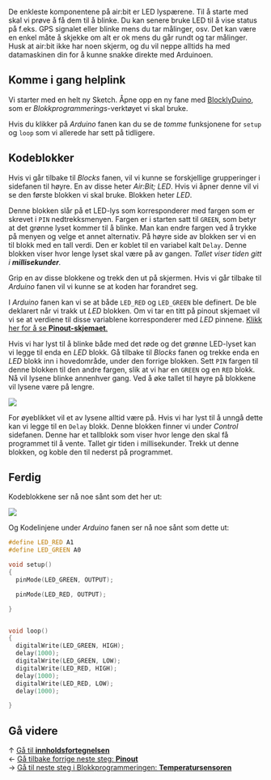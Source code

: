 De enkleste komponentene på air:bit er LED lyspærene. Til å starte med skal vi prøve å få dem til å blinke. Du kan senere bruke LED til å vise status på f.eks. GPS signalet eller blinke mens du tar målinger, osv. Det kan være en enkel måte å skjekke om alt er ok mens du går rundt og tar målinger. Husk at air:bit ikke har noen skjerm, og du vil neppe alltids ha med datamaskinen din for å kunne snakke direkte med Arduinoen.

## Komme i gang helplink

Vi starter med en helt ny Sketch. Åpne opp en ny fane med [BlocklyDuino](http://airbit.uit.no:8080), som er _Blokkprogrammerings_-verktøyet vi skal bruke.

Hvis du klikker på _Arduino_ fanen kan du se de _tomme_ funksjonene for `setup` og `loop` som vi allerede har sett på tidligere.

## Kodeblokker

Hvis vi går tilbake til _Blocks_ fanen, vil vi kunne se forskjellige grupperinger i sidefanen til høyre. En av disse heter _Air:Bit; LED_. Hvis vi åpner denne vil vi se den første blokken vi skal bruke. Blokken heter _LED_.

Denne blokken slår på et LED-lys som korresponderer med fargen som er skrevet i `PIN` nedtrekksmenyen. Fargen er i starten satt til `GREEN`, som betyr at det grønne lyset kommer til å blinke. Man kan endre fargen ved å trykke på menyen og velge et annet alternativ. På høyre side av blokken ser vi en til blokk med en tall verdi. Den er koblet til en variabel kalt `Delay`. Denne blokken viser hvor lenge lyset skal være på av gangen. _Tallet viser tiden gitt i **millisekunder**._

Grip en av disse blokkene og trekk den ut på skjermen. Hvis vi går tilbake til _Arduino_ fanen vil vi kunne se at koden har forandret seg.

I _Arduino_ fanen kan vi se at både `LED_RED` og `LED_GREEN` ble definert. De ble deklarert når vi trakk ut _LED_ blokken. Om vi tar en titt på pinout skjemaet vil vi se at verdiene til disse variablene korresponderer med _LED_ pinnene. [Klikk her for å se **Pinout-skjemaet**.][pinout]

Hvis vi har lyst til å blinke både med det røde og det grønne LED-lyset kan vi legge til enda en _LED_ blokk. Gå tilbake til _Blocks_ fanen og trekke enda en _LED_ blokk inn i hovedområde, under den forrige blokken. Sett `PIN` fargen til denne blokken til den andre fargen, slik at vi har en `GREEN` og en `RED` blokk. Nå vil lysene blinke annenhver gang. Ved å øke tallet til høyre på blokkene vil lysene være på lengre.

![][skjermbilde-LEDs-blockly]

For øyeblikket vil et av lysene alltid være på. Hvis vi har lyst til å unngå dette kan vi legge til en `Delay` blokk. Denne blokken finner vi under _Control_ sidefanen. Denne har et tallblokk som viser hvor lenge den skal få programmet til å vente. Tallet gir tiden i millisekunder. Trekk ut denne blokken, og koble den til nederst på programmet.

## Ferdig

Kodeblokkene ser nå noe sånt som det her ut:

![][skjermbilde-LEDs-blockly-finished]

Og Kodelinjene under _Arduino_ fanen ser nå noe sånt som dette ut:

```cpp
#define LED_RED A1
#define LED_GREEN A0

void setup()
{
  pinMode(LED_GREEN, OUTPUT);

  pinMode(LED_RED, OUTPUT);

}


void loop()
{
  digitalWrite(LED_GREEN, HIGH);
  delay(1000);
  digitalWrite(LED_GREEN, LOW);
  digitalWrite(LED_RED, HIGH);
  delay(1000);
  digitalWrite(LED_RED, LOW);
  delay(1000);

}
```

## Gå videre

&uarr; [Gå til **innholdsfortegnelsen**][home]  
&larr; [Gå tilbake forrige neste steg: **Pinout**][pinout]  
&rarr; [Gå til neste steg i Blokkprogrammeringen: **Temperatursensoren**][dht]  

[home]: airbit-Programmering
[pinout]: airbit-Pinout
[dht]: Programmering-med-Temperatursensoren-Blokkprogrammering
[skjermbilde-LEDs-blockly]: skjermbilde-LEDs-blockly.png
[skjermbilde-LEDs-blockly-finished]: skjermbilde-LEDs-blockly-finished.png
